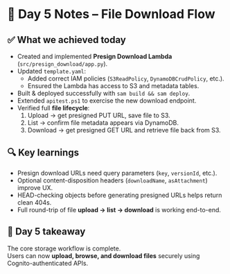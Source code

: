 # 📅 Day 5 Notes – File Download Flow

## ✅ What we achieved today
- Created and implemented **Presign Download Lambda** (`src/presign_download/app.py`).
- Updated `template.yaml`:
  - Added correct IAM policies (`S3ReadPolicy`, `DynamoDBCrudPolicy`, etc.).
  - Ensured the Lambda has access to S3 and metadata tables.
- Built & deployed successfully with `sam build && sam deploy`.
- Extended `apitest.ps1` to exercise the new download endpoint.
- Verified full **file lifecycle**:
  1. Upload → get presigned PUT URL, save file to S3.
  2. List → confirm file metadata appears via DynamoDB.
  3. Download → get presigned GET URL and retrieve file back from S3.

## 🔍 Key learnings
- Presign download URLs need query parameters (`key`, `versionId`, etc.).
- Optional content-disposition headers (`downloadName`, `asAttachment`) improve UX.
- HEAD-checking objects before generating presigned URLs helps return clean 404s.
- Full round-trip of file **upload → list → download** is working end-to-end.

## 📌 Day 5 takeaway
The core storage workflow is complete.  
Users can now **upload, browse, and download files** securely using Cognito-authenticated APIs.

